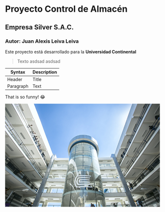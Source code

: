 # Proyecto Control de Almacén 
## Empresa Silver S.A.C.
### Autor: Juan Alexis Leiva Leiva
Este proyecto está desarrollado para la **Universidad Continental**
>Texto asdsad
>asdsad

| Syntax | Description |
| ----------- | ----------- |
| Header | Title |
| Paragraph | Text |

That is so funny! :joy:

![logo UC](INFRAESTRUCTURA-UC-CENTRO-1.jpg)
